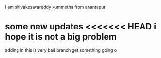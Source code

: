 
 I am shivakesavareddy kummetha
 from anantapur

 some new updates
<<<<<<< HEAD
i hope it is not a big problem
=======
adding in
this is very bad branch
 get something going o
